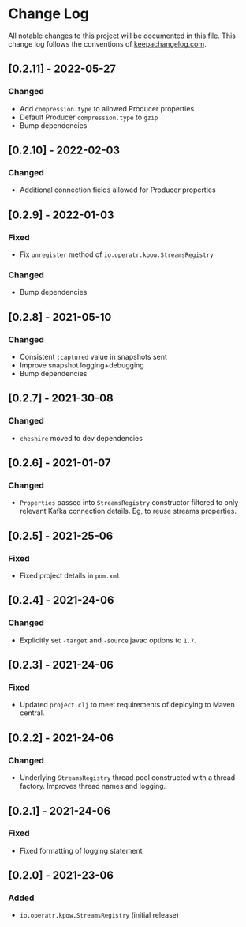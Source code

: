 # Change Log
All notable changes to this project will be documented in this file. This change log follows the conventions of [keepachangelog.com](http://keepachangelog.com/).

## [0.2.11] - 2022-05-27
### Changed
- Add `compression.type` to allowed Producer properties
- Default Producer `compression.type` to `gzip`
- Bump dependencies

## [0.2.10] - 2022-02-03
### Changed
- Additional connection fields allowed for Producer properties 

## [0.2.9] - 2022-01-03
### Fixed
- Fix `unregister` method of `io.operatr.kpow.StreamsRegistry`
### Changed
- Bump dependencies

## [0.2.8] - 2021-05-10
### Changed
- Consistent `:captured` value in snapshots sent
- Improve snapshot logging+debugging
- Bump dependencies

## [0.2.7] - 2021-30-08
### Changed
- `cheshire` moved to dev dependencies

## [0.2.6] - 2021-01-07
### Changed
- `Properties` passed into `StreamsRegistry` constructor filtered to only relevant Kafka connection details. Eg, to reuse streams properties.

## [0.2.5] - 2021-25-06
### Fixed
- Fixed project details in `pom.xml`

## [0.2.4] - 2021-24-06
### Changed
- Explicitly set `-target` and `-source` javac options to `1.7`.

## [0.2.3] - 2021-24-06
### Fixed
- Updated `project.clj` to meet requirements of deploying to Maven central.

## [0.2.2] - 2021-24-06
### Changed
- Underlying `StreamsRegistry` thread pool constructed with a thread factory. Improves thread names and logging.

## [0.2.1] - 2021-24-06
### Fixed
- Fixed formatting of logging statement


## [0.2.0] - 2021-23-06
### Added
- `io.operatr.kpow.StreamsRegistry` (initial release)
